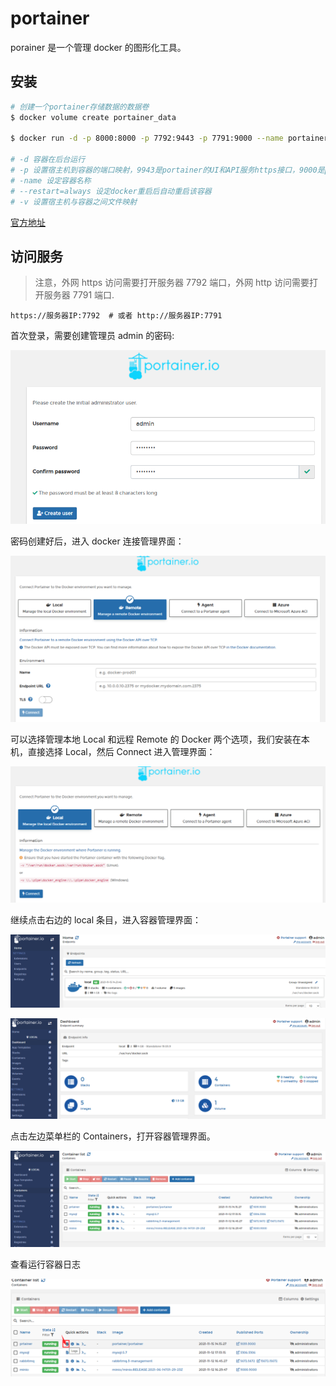 # portainer

porainer 是一个管理 docker 的图形化工具。

## 安装

```bash
# 创建一个portainer存储数据的数据卷
$ docker volume create portainer_data

$ docker run -d -p 8000:8000 -p 7792:9443 -p 7791:9000 --name portainer --restart=always -v /var/run/docker.sock:/var/run/docker.sock -v portainer_data:/data portainer/portainer-ce:latest

# -d 容器在后台运行
# -p 设置宿主机到容器的端口映射，9943是portainer的UI和API服务https接口，9000是portainer的UI和API服务http接口
# -name 设定容器名称
# --restart=always 设定docker重启后自动重启该容器
# -v 设置宿主机与容器之间文件映射
```

[官方地址](https://docs.portainer.io/start/install/server/docker/linux)

## 访问服务

> 注意，外网 https 访问需要打开服务器 7792 端口，外网 http 访问需要打开服务器 7791 端口.

```
https://服务器IP:7792  # 或者 http://服务器IP:7791
```

首次登录，需要创建管理员 admin 的密码:

![](./images/portainer-step1.png)

密码创建好后，进入 docker 连接管理界面：

![](./images/portainer-step2.png)

可以选择管理本地 Local 和远程 Remote 的 Docker 两个选项，我们安装在本机，直接选择 Local，然后 Connect 进入管理界面：

![](./images/portainer-step3.png)

继续点击右边的 local 条目，进入容器管理界面：

![](./images/portainer-step4.png)

![](./images/portainer-step5.png)

点击左边菜单栏的 Containers，打开容器管理界面。

![](./images/portainer-step6.png)

查看运行容器日志

![](./images/portainer-step7.png)
